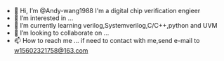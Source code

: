 - 👋 Hi, I’m @Andy-wang1988
I'm a digital chip verification engieer
- 👀 I’m interested in ...
- 🌱 I’m currently learning verilog,Systemverilog,C/C++,python and UVM
- 💞️ I’m looking to collaborate on ...
- 📫 How to reach me ... if need to contact with me,send e-mail to w15602321758@163.com

<!---
Andy-wang1988/Andy-wang1988 is a ✨ special ✨ repository because its `README.md` (this file) appears on your GitHub profile.
You can click the Preview link to take a look at your changes.
--->
